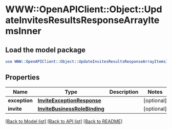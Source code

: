# WWW::OpenAPIClient::Object::UpdateInvitesResultsResponseArrayItemsInner

## Load the model package
```perl
use WWW::OpenAPIClient::Object::UpdateInvitesResultsResponseArrayItemsInner;
```

## Properties
Name | Type | Description | Notes
------------ | ------------- | ------------- | -------------
**exception** | [**InviteExceptionResponse**](InviteExceptionResponse.md) |  | [optional] 
**invite** | [**InviteBusinessRoleBinding**](InviteBusinessRoleBinding.md) |  | [optional] 

[[Back to Model list]](../README.md#documentation-for-models) [[Back to API list]](../README.md#documentation-for-api-endpoints) [[Back to README]](../README.md)


